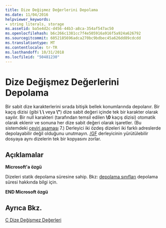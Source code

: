 ```yaml
---
title: Dize Değişmez Değerlerini Depolama
ms.date: 11/04/2016
helpviewer_keywords:
- string literals, storage
ms.assetid: ba5e4d2c-d456-44b3-a8ca-354af547ac50
ms.openlocfilehash: b6c266c1381cc7f4e505916a916f5a924a626792
ms.sourcegitcommit: 6052185696adca270bc9bdbec45a626dd89cdcdd
ms.translationtype: MT
ms.contentlocale: tr-TR
ms.lasthandoff: 10/31/2018
ms.locfileid: "50481230"
---
```

# <a name="storage-of-string-literals"></a>Dize Değişmez Değerlerini Depolama

Bir sabit dize karakterlerini sırada bitişik bellek konumlarında depolanır. Bir kaçış dizisi (gibi **\\ \\** veya  **\\"**) dize sabit değeri içinde tek bir karakter olarak sayılır. Bir null karakteri (tarafından temsil edilen **\0** kaçış dizisi) otomatik olarak eklenir ve sonuna her dize sabit değeri olarak işaretler. (Bu sistemdeki [çeviri aşaması](../preprocessor/phases-of-translation.md) 7.) Derleyici iki özdeş dizeleri iki farklı adreslerde depolayabilir değil olduğunu unutmayın. [/GF](../build/reference/gf-eliminate-duplicate-strings.md) derleyicinin yürütülebilir dosyaya aynı dizelerin tek bir kopyasını zorlar.

## <a name="remarks"></a>Açıklamalar

**Microsoft'a özgü**

Dizeleri statik depolama süresine sahip. Bkz: [depolama sınıfları](../c-language/c-storage-classes.md) depolama süresi hakkında bilgi için.

**END Microsoft özgü**

## <a name="see-also"></a>Ayrıca Bkz.

[C Dize Değişmez Değerleri](../c-language/c-string-literals.md)